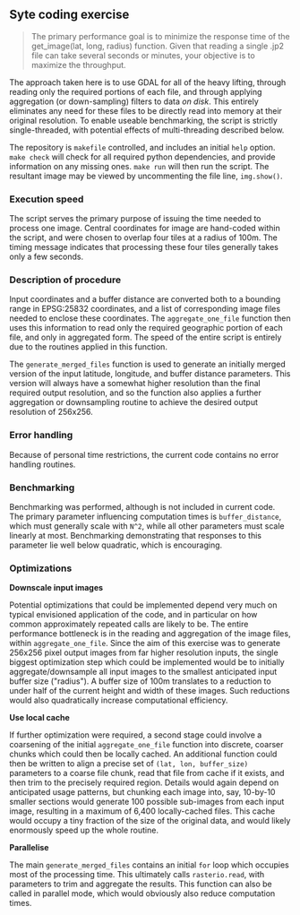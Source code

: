 ## Syte coding exercise

> The primary performance goal is to minimize the response time of the
> get_image(lat, long, radius) function. Given that reading a single .jp2 file
> can take several seconds or minutes, your objective is to maximize the
> throughput.

The approach taken here is to use GDAL for all of the heavy lifting, through
reading only the required portions of each file, and through applying
aggregation (or down-sampling) filters to data _on disk_. This entirely
eliminates any need for these files to be directly read into memory at their
original resolution. To enable useable benchmarking, the script is strictly
single-threaded, with potential effects of multi-threading described below.

The repository is `makefile` controlled, and includes an initial `help` option.
`make check` will check for all required python dependencies, and provide
information on any missing ones. `make run` will then run the script. The
resultant image may be viewed by uncommenting the file line, `img.show()`.

### Execution speed

The script serves the primary purpose of issuing the time needed to process one
image. Central coordinates for image are hand-coded within the script, and were
chosen to overlap four tiles at a radius of 100m. The timing message indicates
that processing these four tiles generally takes only a few seconds.

### Description of procedure

Input coordinates and a buffer distance are converted both to a bounding range
in EPSG:25832 coordinates, and a list of corresponding image files needed to
enclose these coordinates. The `aggregate_one_file` function then uses this
information to read only the required geographic portion of each file, and only
in aggregated form. The speed of the entire script is entirely due to the
routines applied in this function.

The `generate_merged_files` function is used to generate an initially merged
version of the input latitude, longitude, and buffer distance parameters. This
version will always have a somewhat higher resolution than the final required
output resolution, and so the function also applies a further aggregation or
downsampling routine to achieve the desired output resolution of 256x256.

### Error handling

Because of personal time restrictions, the current code contains no error
handling routines.

### Benchmarking

Benchmarking was performed, although is not included in current code. The
primary parameter influencing computation times is `buffer_distance`, which
must generally scale with `N^2`, while all other parameters must scale linearly
at most. Benchmarking demonstrating that responses to this parameter lie well
below quadratic, which is encouraging.

### Optimizations

**Downscale input images**

Potential optimizations that could be implemented depend very much on typical
envisioned application of the code, and in particular on how common
approximately repeated calls are likely to be. The entire performance
bottleneck is in the reading and aggregation of the image files, within
`aggregate_one_file`. Since the aim of this exercise was to generate 256x256
pixel output images from far higher resolution inputs, the single biggest
optimization step which could be implemented would be to initially
aggregate/downsample all input images to the smallest anticipated input buffer
size ("radius"). A buffer size of 100m translates to a reduction to under half
of the current height and width of these images. Such reductions would also
quadratically increase computational efficiency.

**Use local cache**

If further optimization were required, a second stage could involve a
coarsening of the initial `aggregate_one_file` function into discrete, coarser
chunks which could then be locally cached. An additional function could then be
written to align a precise set of `(lat, lon, buffer_size)` parameters to a
coarse file chunk, read that file from cache if it exists, and then trim to the
precisely required region. Details would again depend on anticipated usage
patterns, but chunking each image into, say, 10-by-10 smaller sections would
generate 100 possible sub-images from each input image, resulting in a maximum
of 6,400 locally-cached files. This cache would occupy a tiny fraction of the
size of the original data, and would likely enormously speed up the whole
routine.

**Parallelise**

The main `generate_merged_files` contains an initial `for` loop which occupies
most of the processing time. This ultimately calls `rasterio.read`, with
parameters to trim and aggregate the results. This function can also be called
in parallel mode, which would obviously also reduce computation times.
